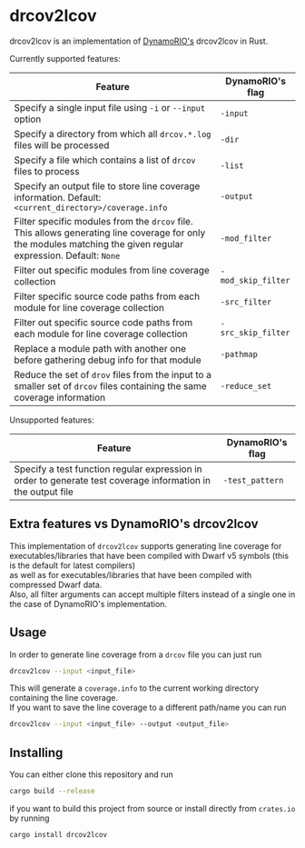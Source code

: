 # drcov2lcov

drcov2lcov is an implementation of [DynamoRIO's](https://dynamorio.org/page_drcov.html) drcov2lcov in Rust.

Currently supported features:

| Feature                                                                                                                                                         | DynamoRIO's flag   |
|-----------------------------------------------------------------------------------------------------------------------------------------------------------------|--------------------|
| Specify a single input file using `-i` or `--input` option                                                                                                      | `-input`           |
| Specify a directory from which all `drcov.*.log` files will be processed                                                                                        | `-dir`             |
| Specify a file which contains a list of `drcov` files to process                                                                                                | `-list`            |
| Specify an output file to store line coverage information. Default: `<current_directory>/coverage.info`                                                         | `-output`          |
| Filter specific modules from the `drcov` file. This allows generating line coverage for only the modules matching the given regular expression. Default: `None` | `-mod_filter`      |
| Filter out specific modules from line coverage collection                                                                                                       | `-mod_skip_filter` |
| Filter specific source code paths from each module for line coverage collection                                                                                 | `-src_filter`      |
| Filter out specific source code paths from each module for line coverage collection                                                                             | `-src_skip_filter` |
| Replace a module path with another one before gathering debug info for that module                                                                              | `-pathmap`         |
| Reduce the set of `drov` files from the input to a smaller set of `drcov` files containing the same coverage information                                        | `-reduce_set`      |

Unsupported features:

| Feature                                                                                                      | DynamoRIO's flag |
|--------------------------------------------------------------------------------------------------------------|------------------|
| Specify a test function regular expression in order to generate test coverage information in the output file | `-test_pattern`  |

## Extra features vs DynamoRIO's drcov2lcov

This implementation of `drcov2lcov` supports generating line coverage for executables/libraries that have been compiled
with Dwarf v5 symbols (this is the default for latest compilers)\
as well as for executables/libraries that have been compiled with compressed Dwarf data.\
Also, all filter arguments can accept multiple filters instead of a single one in the case of DynamoRIO's
implementation.

## Usage

In order to generate line coverage from a `drcov` file you can just run

```bash
drcov2lcov --input <input_file>
```

This will generate a `coverage.info` to the current working directory containing the line coverage.\
If you want to save the line coverage to a different path/name you can run

```bash
drcov2lcov --input <input_file> --output <output_file>
```

## Installing

You can either clone this repository and run

```bash
cargo build --release
```

if you want to build this project from source or install directly from `crates.io` by running

```bash
cargo install drcov2lcov
```

